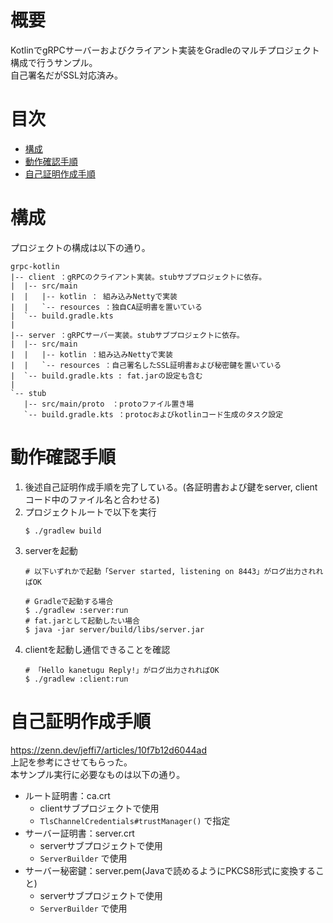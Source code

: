 # 概要
KotlinでgRPCサーバーおよびクライアント実装をGradleのマルチプロジェクト構成で行うサンプル。  
自己署名だがSSL対応済み。

# 目次
- [構成](#構成)
- [動作確認手順](#動作確認手順)
- [自己証明作成手順](#自己証明作成手順)


# 構成
プロジェクトの構成は以下の通り。  
```text
grpc-kotlin
|-- client ：gRPCのクライアント実装。stubサブプロジェクトに依存。
|  |-- src/main
|  |   |-- kotlin ： 組み込みNettyで実装
|  |   `-- resources ：独自CA証明書を置いている
|  `-- build.gradle.kts
|
|-- server ：gRPCサーバー実装。stubサブプロジェクトに依存。
|  |-- src/main
|  |   |-- kotlin ：組み込みNettyで実装
|  |   `-- resources ：自己署名したSSL証明書および秘密鍵を置いている
|  `-- build.gradle.kts : fat.jarの設定も含む
|
`-- stub
   |-- src/main/proto　：protoファイル置き場
   `-- build.gradle.kts ：protocおよびkotlinコード生成のタスク設定
```

# 動作確認手順
1. 後述自己証明作成手順を完了している。(各証明書および鍵をserver, clientコード中のファイル名と合わせる)
2. プロジェクトルートで以下を実行
    ```shell
    $ ./gradlew build
    ```
3. serverを起動
    ```shell
    # 以下いずれかで起動「Server started, listening on 8443」がログ出力されればOK
   
    # Gradleで起動する場合
    $ ./gradlew :server:run
    # fat.jarとして起動したい場合
    $ java -jar server/build/libs/server.jar
    ```
4. clientを起動し通信できることを確認
    ```shell
    # 「Hello kanetugu Reply!」がログ出力されればOK
    $ ./gradlew :client:run
    ```

# 自己証明作成手順
https://zenn.dev/jeffi7/articles/10f7b12d6044ad  
上記を参考にさせてもらった。  
本サンプル実行に必要なものは以下の通り。  

- ルート証明書：ca.crt
    - clientサブプロジェクトで使用
    - `TlsChannelCredentials#trustManager()` で指定
- サーバー証明書：server.crt
    - serverサブプロジェクトで使用
    - `ServerBuilder` で使用
- サーバー秘密鍵：server.pem(Javaで読めるようにPKCS8形式に変換すること)
    - serverサブプロジェクトで使用
    - `ServerBuilder` で使用
